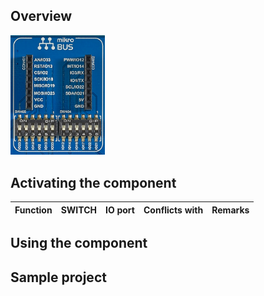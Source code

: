 ## Overview

<img src="/images/esp32/block_mikro_bus.png"  width="30%">


## Activating the component

Function|SWITCH|IO port|Conflicts with|Remarks|
|------------------|----------|----------|----------|----------|

## Using the component


## Sample project

